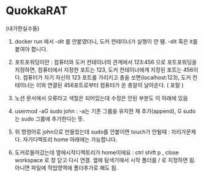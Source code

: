 # QuokkaRAT

(내가한실수들)

1. docker run 에서 -dit 를 안붙였더니, 도커 컨테이너가 실행이 안 됌. -dit 혹은 it를 붙여야 합니다. 

2. 포트포워딩이란 : 컴퓨터와 도커 컨테이너의 관계에서 123:456 으로 포트포워딩을 지정하면, 컴퓨터에서 지정한 포트는 123, 도커 컨테이너에게 지정된 포트는 456이다.  컴퓨터가 자기 자신의 123 포트를 가리키고 총을 쏘면(localhost:123), 도커 컨테이너는 이와 연결된 456포트로부터 컴퓨터가 쏜 총알이 날아온다. ( 포탈 )

3. 노션 문서에서 오류라고 색칠은 되어있는데 수정은 안된 부분도 이 아래에 있음

4. usermod -aG sudo john : -a는 기존 그룹을 유지한 채 추가(append), G sudo 는 sudo 그룹에 추가한다는 뜻.

5. 위 명령어로 john으로 만들었는데 sudo를 안붙이면 touch가 안될때 : 자리가문제다. 자기디렉토리 home 아래에는 가능합니다.

6. 도커로들어갔는데 옆에시작디렉토리가 home이에요 : ctrl shift p , close workspace 로 창 닫고 다시 연결. 옆에 탐색기에서 시작 폴더를 / 로 지정하면 됨. 아니면 파일에 작업영역에 폴더추가로 해도 됨.

